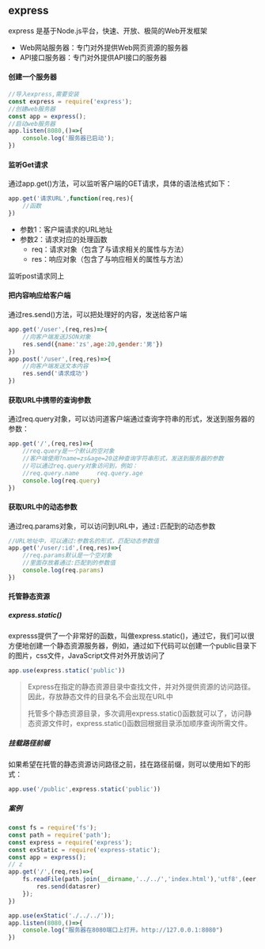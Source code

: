 

## express

express 是基于Node.js平台，快速、开放、极简的Web开发框架

* Web网站服务器：专门对外提供Web网页资源的服务器
* API接口服务器：专门对外提供API接口的服务器

#### 创建一个服务器

~~~ js
//导入express,需要安装
const express = require('express');
//创建web服务器
const app = express();
//启动web服务器
app.listen(8080,()=>{
    console.log('服务器已启动');
})
~~~

#### 监听Get请求

通过app.get()方法，可以监听客户端的GET请求，具体的语法格式如下：

~~~ js
app.get('请求URL',function(req,res){
    //函数
})
~~~

* 参数1：客户端请求的URL地址
* 参数2：请求对应的处理函数
	* req：请求对象（包含了与请求相关的属性与方法）
	* res：响应对象（包含了与响应相关的属性与方法）

监听post请求同上

#### 	把内容响应给客户端

通过res.send()方法，可以把处理好的内容，发送给客户端

~~~ js
app.get('/user',(req,res)=>{
    //向客户端发送JSON对象
    res.send({name:'zs',age:20,gender:'男'})
})
app.post('/user',(req,res)=>{
	//向客户端发送文本内容
    res.send('请求成功')
})
~~~

#### 获取URL中携带的查询参数

通过req.query对象，可以访问道客户端通过查询字符串的形式，发送到服务器的参数：

~~~ js
app.get('/',(req,res)=>{
    //req.query是一个默认的空对象
    //客户端使用?name=zs&age=20这种查询字符串形式，发送到服务器的参数
    //可以通过req.query对象访问到，例如：
    //req.query.name     req.query.age
    console.log(req.query)
})
~~~

#### 获取URL中的动态参数

通过req.params对象，可以访问到URL中，通过<kbd>:</kbd>匹配到的动态参数

~~~js
//URL地址中，可以通过:参数名的形式，匹配动态参数值
app.get('/user/:id',(req,res)=>{
    //req.params默认是一个空对象
    //里面存放着通过:匹配到的参数值
    console.log(req.params)
})
~~~

#### 托管静态资源

##### express.static()

expresss提供了一个非常好的函数，叫做express.static()，通过它，我们可以很方便地创建一个静态资源服务器，例如，通过如下代码可以创建一个public目录下的图片，css文件，JavaScript文件对外开放访问了

~~~ js
app.use(express.static('public'))
~~~

> Express在指定的静态资源目录中查找文件，并对外提供资源的访问路径。因此，存放静态文件的目录名不会出现在URL中
>
> 托管多个静态资源目录，多次调用express.static()函数就可以了，访问静态资源文件时，express.static()函数回根据目录添加顺序查询所需文件。

##### 挂载路径前缀

如果希望在托管的静态资源访问路径之前，挂在路径前缀，则可以使用如下的形式：

~~~ js
app.use('/public',express.static('public'))
~~~











##### 案例

~~~ js
const fs = require('fs');
const path = require('path');
const express = require('express');
const exStatic = require('express-static');
const app = express();
// z
app.get('/',(req,res)=>{
    fs.readFile(path.join(__dirname,'../../','index.html'),'utf8',(eer,datasrer)=>{
        res.send(datasrer)
    });
})

app.use(exStatic('./../../'));
app.listen(8080,()=>{
    console.log("服务器在8080端口上打开。http://127.0.0.1:8080")
})
~~~

